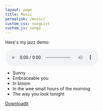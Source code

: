 ```yaml
---
layout: page
title: Music
permalink: /music/
custom_css: songList
custom_js: songz
---
```


Here's my jazz demo:

<audio controls="controls" id="currentSong" src="https://archive.org/download/plays_some_standards/embraceable_you.mp3"> Your browser does not support the <code>audio</code> element.  :^(
</audio>

<p></p>

<ul class="songList">
  <li>Sunny</li>
  <li>Embraceable you</li>
  <li>In bloom</li>
  <li>In the wee small hours of the morning</li>
  <li>The way you look tonight</li>
</ul>

<a href="https://archive.org/compress/plays_some_standards/formats=VBR%20MP3&file=/plays_some_standards.zip" download>DownloadIt</a>
